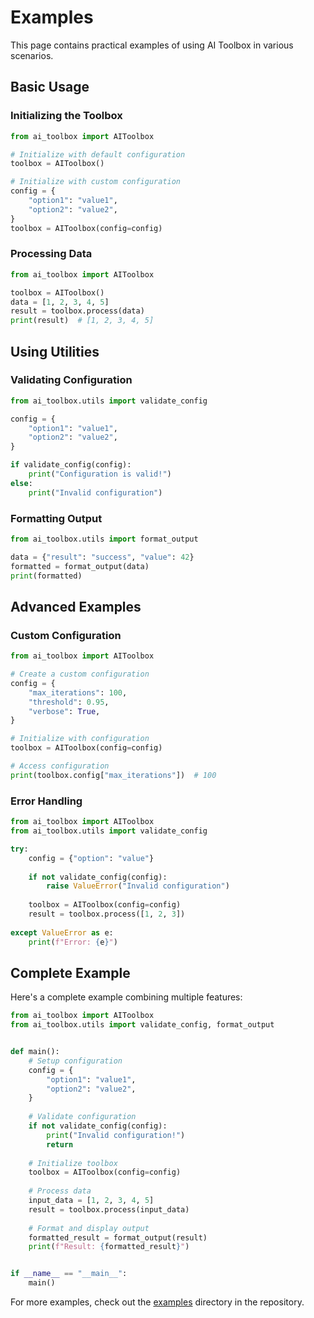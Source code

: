 # Examples

This page contains practical examples of using AI Toolbox in various scenarios.

## Basic Usage

### Initializing the Toolbox

```python
from ai_toolbox import AIToolbox

# Initialize with default configuration
toolbox = AIToolbox()

# Initialize with custom configuration
config = {
    "option1": "value1",
    "option2": "value2",
}
toolbox = AIToolbox(config=config)
```

### Processing Data

```python
from ai_toolbox import AIToolbox

toolbox = AIToolbox()
data = [1, 2, 3, 4, 5]
result = toolbox.process(data)
print(result)  # [1, 2, 3, 4, 5]
```

## Using Utilities

### Validating Configuration

```python
from ai_toolbox.utils import validate_config

config = {
    "option1": "value1",
    "option2": "value2",
}

if validate_config(config):
    print("Configuration is valid!")
else:
    print("Invalid configuration")
```

### Formatting Output

```python
from ai_toolbox.utils import format_output

data = {"result": "success", "value": 42}
formatted = format_output(data)
print(formatted)
```

## Advanced Examples

### Custom Configuration

```python
from ai_toolbox import AIToolbox

# Create a custom configuration
config = {
    "max_iterations": 100,
    "threshold": 0.95,
    "verbose": True,
}

# Initialize with configuration
toolbox = AIToolbox(config=config)

# Access configuration
print(toolbox.config["max_iterations"])  # 100
```

### Error Handling

```python
from ai_toolbox import AIToolbox
from ai_toolbox.utils import validate_config

try:
    config = {"option": "value"}
    
    if not validate_config(config):
        raise ValueError("Invalid configuration")
    
    toolbox = AIToolbox(config=config)
    result = toolbox.process([1, 2, 3])
    
except ValueError as e:
    print(f"Error: {e}")
```

## Complete Example

Here's a complete example combining multiple features:

```python
from ai_toolbox import AIToolbox
from ai_toolbox.utils import validate_config, format_output


def main():
    # Setup configuration
    config = {
        "option1": "value1",
        "option2": "value2",
    }
    
    # Validate configuration
    if not validate_config(config):
        print("Invalid configuration!")
        return
    
    # Initialize toolbox
    toolbox = AIToolbox(config=config)
    
    # Process data
    input_data = [1, 2, 3, 4, 5]
    result = toolbox.process(input_data)
    
    # Format and display output
    formatted_result = format_output(result)
    print(f"Result: {formatted_result}")


if __name__ == "__main__":
    main()
```

For more examples, check out the [examples](https://github.com/abhinavmaity-fi/ai-toolbox/tree/main/examples) directory in the repository.

